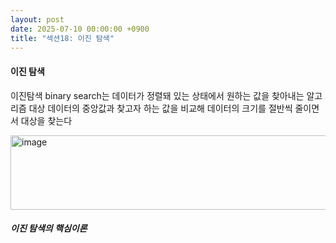 ```yaml
---
layout: post
date: 2025-07-10 00:00:00 +0900
title: "섹션18: 이진 탐색"
---
```


#### 이진 탐색 
이진탐색 binary search는 데이터가 정렬돼 있는 상태에서 원하는 값을 찾아내는 알고리즘
대상 데이터의 중앙값과 찾고자 하는 값을 비교해 데이터의 크기를 절반씩 줄이면서 대상을 찾는다

<img width="627" height="119" alt="image" src="https://github.com/user-attachments/assets/e302b3f2-1fc4-4855-a73d-4f80765033c3" />

##### 이진 탐색의 핵심이론
